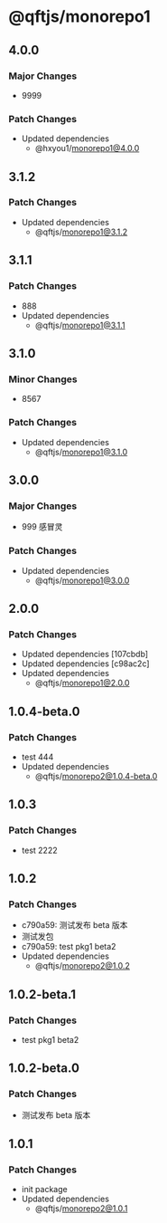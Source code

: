 # @qftjs/monorepo1

## 4.0.0

### Major Changes

- 9999

### Patch Changes

- Updated dependencies
  - @hxyou1/monorepo1@4.0.0

## 3.1.2

### Patch Changes

- Updated dependencies
  - @qftjs/monorepo1@3.1.2

## 3.1.1

### Patch Changes

- 888
- Updated dependencies
  - @qftjs/monorepo1@3.1.1

## 3.1.0

### Minor Changes

- 8567

### Patch Changes

- Updated dependencies
  - @qftjs/monorepo1@3.1.0

## 3.0.0

### Major Changes

- 999 感冒灵

### Patch Changes

- Updated dependencies
  - @qftjs/monorepo1@3.0.0

## 2.0.0

### Patch Changes

- Updated dependencies [107cbdb]
- Updated dependencies [c98ac2c]
- Updated dependencies
  - @qftjs/monorepo1@2.0.0

## 1.0.4-beta.0

### Patch Changes

- test 444
- Updated dependencies
  - @qftjs/monorepo2@1.0.4-beta.0

## 1.0.3

### Patch Changes

- test 2222

## 1.0.2

### Patch Changes

- c790a59: 测试发布 beta 版本
- 测试发包
- c790a59: test pkg1 beta2
- Updated dependencies
  - @qftjs/monorepo2@1.0.2

## 1.0.2-beta.1

### Patch Changes

- test pkg1 beta2

## 1.0.2-beta.0

### Patch Changes

- 测试发布 beta 版本

## 1.0.1

### Patch Changes

- init package
- Updated dependencies
  - @qftjs/monorepo2@1.0.1
